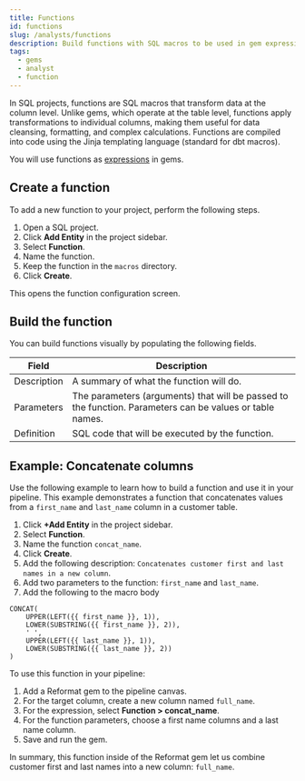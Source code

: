 ```yaml
---
title: Functions
id: functions
slug: /analysts/functions
description: Build functions with SQL macros to be used in gem expressions
tags:
  - gems
  - analyst
  - function
---
```


In SQL projects, functions are SQL macros that transform data at the column level. Unlike gems, which operate at the table level, functions apply transformations to individual columns, making them useful for data cleansing, formatting, and complex calculations. Functions are compiled into code using the Jinja templating language (standard for dbt macros).

You will use functions as [expressions](docs/analysts/development/gems/visual-expression-builder/visual-expression-builder.md) in gems.

## Create a function

To add a new function to your project, perform the following steps.

1. Open a SQL project.
1. Click **Add Entity** in the project sidebar.
1. Select **Function**.
1. Name the function.
1. Keep the function in the `macros` directory.
1. Click **Create**.

This opens the function configuration screen.

## Build the function

You can build functions visually by populating the following fields.

| Field       | Description                                                                                              |
| ----------- | -------------------------------------------------------------------------------------------------------- |
| Description | A summary of what the function will do.                                                                  |
| Parameters  | The parameters (arguments) that will be passed to the function. Parameters can be values or table names. |
| Definition  | SQL code that will be executed by the function.                                                          |

## Example: Concatenate columns

Use the following example to learn how to build a function and use it in your pipeline. This example demonstrates a function that concatenates values from a `first_name` and `last_name` column in a customer table.

1. Click **+Add Entity** in the project sidebar.
1. Select **Function**.
1. Name the function `concat_name`.
1. Click **Create**.
1. Add the following description: `Concatenates customer first and last names in a new column`.
1. Add two parameters to the function: `first_name` and `last_name`.
1. Add the following to the macro body

```jinja
CONCAT(
    UPPER(LEFT({{ first_name }}, 1)),
    LOWER(SUBSTRING({{ first_name }}, 2)),
    ' ',
    UPPER(LEFT({{ last_name }}, 1)),
    LOWER(SUBSTRING({{ last_name }}, 2))
)
```

To use this function in your pipeline:

1. Add a Reformat gem to the pipeline canvas.
1. For the target column, create a new column named `full_name`.
1. For the expression, select **Function > concat_name**.
1. For the function parameters, choose a first name columns and a last name column.
1. Save and run the gem.

In summary, this function inside of the Reformat gem let us combine customer first and last names into a new column: `full_name`.
